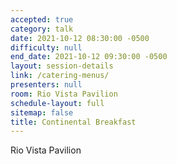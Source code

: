 ```yaml
---
accepted: true
category: talk
date: 2021-10-12 08:30:00 -0500
difficulty: null
end_date: 2021-10-12 09:30:00 -0500
layout: session-details
link: /catering-menus/
presenters: null
room: Rio Vista Pavilion
schedule-layout: full
sitemap: false
title: Continental Breakfast
---
```


Rio Vista Pavilion

